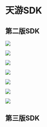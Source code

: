 # 天游SDK

## 第二版SDK
![](document/image/1.png)

![](document/image/2.png)

![](document/image/3.png)

![](document/image/4.png)

![](document/image/5.png)

![](document/image/6.png)

![](document/image/7.png)

## 第三版SDK

